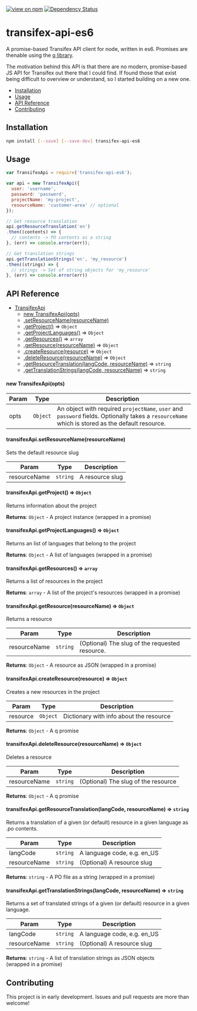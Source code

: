 [![view on npm](http://img.shields.io/npm/v/transifex-api-es6.svg)](https://www.npmjs.org/package/transifex-api-es6)
[![Dependency Status](https://david-dm.org/studentIvan/transifex-api-es6.svg)](https://david-dm.org/studentIvan/transifex-api-es6)

# transifex-api-es6

A promise-based Transifex API client for node, written in es6. Promises are thenable using the [q library](https://github.com/kriskowal/q).

The motivation behind this API is that there are no modern, promise-based JS API for Transifex out there that I could find. If found those that exist being difficult to overview or understand, so I started building on a new one.

* [Installation](#Installation)
* [Usage](#Usage)
* [API Reference](#API_Reference)
* [Contributing](#Contributing)

<a name="Installation"></a>
## Installation

```bash
npm install [--save] [--save-dev] transifex-api-es6
```

<a name="Usage"></a>
## Usage

```javascript
var TransifexApi = require('transifex-api-es6');

var api = new TransifexApi({
  user: 'username',
  password: 'password',
  projectName: 'my-project',
  resourceName: 'customer-area' // optional
});

// Get resource translation
api.getResourceTranslation('en')
.then((contents) => {
  // contents -> PO contents as a string
}, (err) => console.error(err));

// Get translation strings
api.getTranslationStrings('en', 'my_resource')
.then((strings) => {
  // strings -> Set of string objects for 'my_resource'
}, (err) => console.error(err))
```

<a name="API_Reference"></a>
## API Reference


* [TransifexApi](#TransifexApi)
  * [new TransifexApi(opts)](#new_TransifexApi_new)
  * [.setResourceName(resourceName)](#TransifexApi+setResourceName)
  * [.getProject()](#TransifexApi+getProject) ⇒ <code>Object</code>
  * [.getProjectLanguages()](#TransifexApi+getProjectLanguages) ⇒ <code>Object</code>
  * [.getResources()](#TransifexApi+getResources) ⇒ <code>array</code>
  * [.getResource(resourceName)](#TransifexApi+getResource) ⇒ <code>Object</code>
  * [.createResource(resource)](#TransifexApi+createResource) ⇒ <code>Object</code>
  * [.deleteResource(resourceName)](#TransifexApi+deleteResource) ⇒ <code>Object</code>
  * [.getResourceTranslation(langCode, resourceName)](#TransifexApi+getResourceTranslation) ⇒ <code>string</code>
  * [.getTranslationStrings(langCode, resourceName)](#TransifexApi+getTranslationStrings) ⇒ <code>string</code>

<a name="new_TransifexApi_new"></a>
#### new TransifexApi(opts)

| Param | Type | Description |
| --- | --- | --- |
| opts | <code>Object</code> | An object with required `projectName`, `user` and `password`                             fields. Optionally takes a `resourceName` which is stored as                             the default resource. |

<a name="TransifexApi+setResourceName"></a>
#### transifexApi.setResourceName(resourceName)
Sets the default resource slug


| Param | Type | Description |
| --- | --- | --- |
| resourceName | <code>string</code> | A resource slug |

<a name="TransifexApi+getProject"></a>
#### transifexApi.getProject() ⇒ <code>Object</code>
Returns information about the project

**Returns**: <code>Object</code> - A project instance (wrapped in a promise)  
<a name="TransifexApi+getProjectLanguages"></a>
#### transifexApi.getProjectLanguages() ⇒ <code>Object</code>
Returns an list of languages that belong to the project

**Returns**: <code>Object</code> - A list of languages (wrapped in a promise)  
<a name="TransifexApi+getResources"></a>
#### transifexApi.getResources() ⇒ <code>array</code>
Returns a list of resources in the project

**Returns**: <code>array</code> - A list of the project's resources (wrapped in a promise)  
<a name="TransifexApi+getResource"></a>
#### transifexApi.getResource(resourceName) ⇒ <code>Object</code>
Returns a resource


| Param | Type | Description |
| --- | --- | --- |
| resourceName | <code>string</code> | (Optional) The slug of the requested resource. |

**Returns**: <code>Object</code> - A resource as JSON (wrapped in a promise)  
<a name="TransifexApi+createResource"></a>
#### transifexApi.createResource(resource) ⇒ <code>Object</code>
Creates a new resources in the project


| Param | Type | Description |
| --- | --- | --- |
| resource | <code>Object</code> | Dictionary with info about the resource |

**Returns**: <code>Object</code> - A q promise  
<a name="TransifexApi+deleteResource"></a>
#### transifexApi.deleteResource(resourceName) ⇒ <code>Object</code>
Deletes a resource


| Param | Type | Description |
| --- | --- | --- |
| resourceName | <code>string</code> | (Optional) The slug of the resource |

**Returns**: <code>Object</code> - A q promise  
<a name="TransifexApi+getResourceTranslation"></a>
#### transifexApi.getResourceTranslation(langCode, resourceName) ⇒ <code>string</code>
Returns a translation of a given (or default) resource in a given language
as .po contents.


| Param | Type | Description |
| --- | --- | --- |
| langCode | <code>string</code> | A language code, e.g. en_US |
| resourceName | <code>string</code> | (Optional) A resource slug |

**Returns**: <code>string</code> - A PO file as a string (wrapped in a promise)  
<a name="TransifexApi+getTranslationStrings"></a>
#### transifexApi.getTranslationStrings(langCode, resourceName) ⇒ <code>string</code>
Returns a set of translated strings of a given (or default) resource in a
given language.


| Param | Type | Description |
| --- | --- | --- |
| langCode | <code>string</code> | A language code, e.g. en_US |
| resourceName | <code>string</code> | (Optional) A resource slug |

**Returns**: <code>string</code> - A list of translation strings as JSON objects  
                              (wrapped in a promise)  

<a name="Contributing"></a>
## Contributing

This project is in early development. Issues and pull requests are more than welcome!

